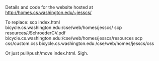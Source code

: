 Details and code for the website hosted at http://homes.cs.washington.edu/~jesscs/

To replace:
scp index.html bicycle.cs.washington.edu:/cse/web/homes/jesscs/
scp resources/JSchroederCV.pdf bicycle.cs.washington.edu:/cse/web/homes/jesscs/resources
scp css/custom.css bicycle.cs.washington.edu:/cse/web/homes/jesscs/css

Or just pull/push/move index.html.  Sigh.
